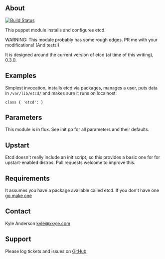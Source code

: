 About
------
[![Build Status](https://travis-ci.org/solarkennedy/puppet-etcd.png)](https://travis-ci.org/solarkennedy/puppet-etcd)

This puppet module installs and configures etcd.

WARNING: This module probably has some rough edges. PR me with your 
modifications! (And tests!)

It is designed around the current version of etcd (at time of this writing), 
0.3.0. 

Examples
---------
Simplest invocation, installs etcd via packages, manages a user, puts data in 
`/var/lib/etcd/` and makes sure it runs on localhost:

    class { 'etcd': }

Parameters
----------
This module is in flux. See init.pp for all parameters and their defaults.

Upstart
---------
Etcd doesn't really include an init script, so this provides a basic one for
for upstart-enabled distros. Pull requests welcome to improve this.

Requirements
-----------
It assumes you have a package available called etcd. If you don't have one
[go make one](https://github.com/solarkennedy/etcd-packages)

Contact
-------
Kyle Anderson <kyle@xkyle.com>

Support
-------
Please log tickets and issues on [GitHub](https://github.com/solarkennedy/puppet-etcd/issues)
